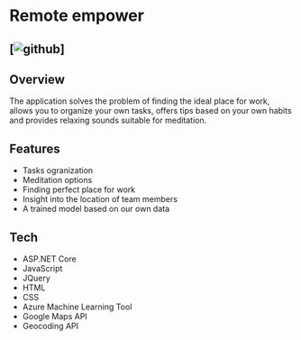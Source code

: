 # Remote empower

[![github](https://img.icons8.com/nolan/64/working-with-a-laptop.png)]
--
## Overview

The application solves the problem of finding the ideal place for work, allows you to organize your own tasks, offers tips based on your own habits and provides relaxing sounds suitable for meditation.

 ## Features
* Tasks ogranization
* Meditation options
* Finding perfect place for work
* Insight into the location of team members
* A trained model based on our own data

## Tech
* ASP.NET Core
* JavaScript
* JQuery
* HTML
* CSS
* Azure Machine Learning Tool
* Google Maps API 
* Geocoding API

